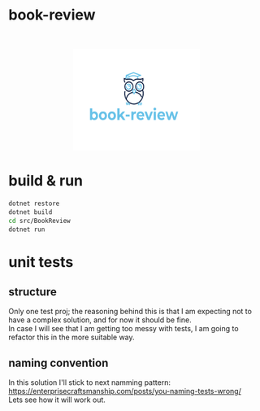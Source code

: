 # book-review
 
 <!-- PROJECT LOGO -->
<br />
<p align="center">
  <a href="https://github.com/OmelianLevkovych/book-review">
    <img src="assets/book-review-logo.png" alt="Logo" width="250" height="200">
  </a>
 
# build & run
```sh
dotnet restore
dotnet build
cd src/BookReview
dotnet run
```


# unit tests
 
## structure
Only one test proj; the reasoning behind this is that I am expecting not to have a complex solution, and for now it should be fine.    
In case I will see that I am getting too messy with tests, I am going to refactor this in the more suitable way.  
## naming convention
In this solution I'll stick to next namming pattern:  
https://enterprisecraftsmanship.com/posts/you-naming-tests-wrong/  
Lets see how it will work out.
